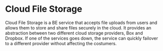 # Cloud File Storage
Cloud File Storage is a BE service that accepts file uploads from users and allows them to store and
share files securely in the cloud. It provides an abstraction between two
different cloud storage providers, Box and Dropbox. If one of the services goes down, the service
can quickly failover to a different provider without affecting the costumers.
